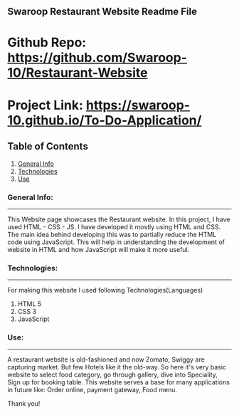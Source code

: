 ## Swaroop Restaurant Website Readme File

# Github Repo: https://github.com/Swaroop-10/Restaurant-Website
# Project Link: https://swaroop-10.github.io/To-Do-Application/
## Table of Contents
1. [General Info](#general-info)
2. [Technologies](#technologies)
3. [Use](#Use)

### General Info:
**********************************************************************************************************************************************************
This Website page showcases the Restaurant website. In this project, I have used HTML - CSS - JS. I have developed it mostly using HTML and CSS. 
The main idea behind developing this was to partially reduce the HTML code using JavaScript. This will help in understanding the development of website in HTML and 
how JavaScript will make it more useful.

### Technologies:
**********************************************************************************************************************************************************
For making this website I used following Technologies(Languages)
1. HTML 5
2. CSS 3
3. JavaScript

### Use:
***********************************************************************************************************************************************************
A restaurant website is old-fashioned and now Zomato, Swiggy are capturing market. But few Hotels like it the old-way. So here it's very basic website to select 
food category, go through gallery, dive into Speciality, Sign up for booking table. 
This website serves a base for many applications in future like: Order online, payment gateway, Food menu.

Thank you!

